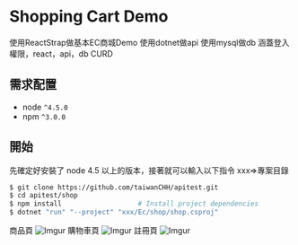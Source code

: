 # Shopping Cart Demo

使用ReactStrap做基本EC商城Demo
使用dotnet做api
使用mysql做db
涵蓋登入權限，react，api，db CURD

## 需求配置
* node `^4.5.0`
* npm `^3.0.0`

## 開始

先確定好安裝了 node 4.5 以上的版本，接著就可以輸入以下指令
xxx=>專案目錄

```bash
$ git clone https://github.com/taiwanCHH/apitest.git
$ cd apitest/shop
$ npm install                   # Install project dependencies
$ dotnet "run" "--project" "xxx/Ec/shop/shop.csproj"                     # Compile and launch
```



商品頁
![Imgur](https://i.imgur.com/XEm7RXQ.png)
購物車頁
![Imgur](https://i.imgur.com/oTWCXQt.png)
註冊頁
![Imgur](https://i.imgur.com/WeZOZ52.png)
